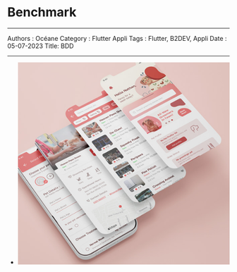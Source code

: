 # Benchmark

---
Authors : Océane
Category : Flutter Appli
Tags : Flutter, B2DEV, Appli
Date : 05-07-2023
Title: BDD

---


- ![Applis écrans](./asset/appli_ecran.png "Les différents écrans de l'application")

       
